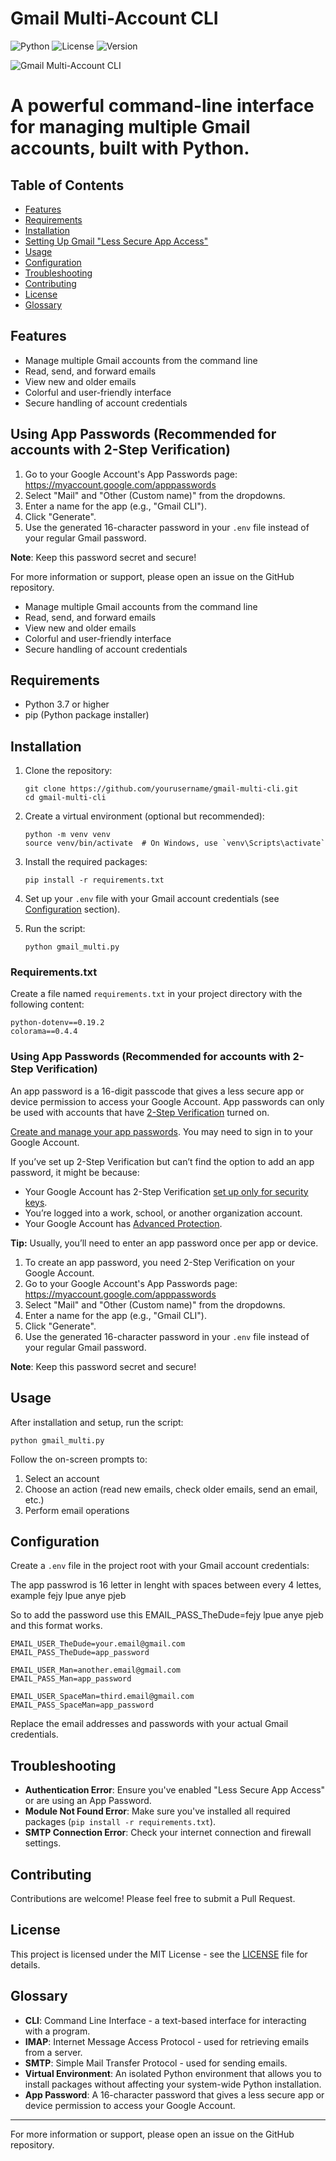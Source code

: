
# Gmail Multi-Account CLI

![Python](https://img.shields.io/badge/Python-3.7%2B-blue) ![License](https://img.shields.io/badge/License-MIT-green) ![Version](https://img.shields.io/badge/Version-2.0-orange)

![Gmail Multi-Account CLI](https://img.shields.io/badge/Gmail-Multi--Account%20CLI-green?logo=gmail&logoColor=white&labelColor=EA4335)

# A powerful command-line interface for managing multiple Gmail accounts, built with Python.

## Table of Contents

- [Features](#features)
- [Requirements](#requirements)
- [Installation](#installation)
- [Setting Up Gmail &#34;Less Secure App Access&#34;](#setting-up-gmail-less-secure-app-access)
- [Usage](#usage)
- [Configuration](#configuration)
- [Troubleshooting](#troubleshooting)
- [Contributing](#contributing)
- [License](#license)
- [Glossary](#glossary)

## Features

- Manage multiple Gmail accounts from the command line
- Read, send, and forward emails
- View new and older emails
- Colorful and user-friendly interface
- Secure handling of account credentials

## Using App Passwords (Recommended for accounts with 2-Step Verification)

1. Go to your Google Account's App Passwords page: https://myaccount.google.com/apppasswords
2. Select "Mail" and "Other (Custom name)" from the dropdowns.
3. Enter a name for the app (e.g., "Gmail CLI").
4. Click "Generate".
5. Use the generated 16-character password in your `.env` file instead of your regular Gmail password.

**Note**: Keep this password secret and secure!

For more information or support, please open an issue on the GitHub repository.

- Manage multiple Gmail accounts from the command line
- Read, send, and forward emails
- View new and older emails
- Colorful and user-friendly interface
- Secure handling of account credentials

## Requirements

- Python 3.7 or higher
- pip (Python package installer)

## Installation

1. Clone the repository:

   ```
   git clone https://github.com/yourusername/gmail-multi-cli.git
   cd gmail-multi-cli
   ```
2. Create a virtual environment (optional but recommended):

   ```
   python -m venv venv
   source venv/bin/activate  # On Windows, use `venv\Scripts\activate`
   ```
3. Install the required packages:

   ```
   pip install -r requirements.txt
   ```
4. Set up your `.env` file with your Gmail account credentials (see [Configuration](#configuration) section).
5. Run the script:

   ```
   python gmail_multi.py
   ```

### Requirements.txt

Create a file named `requirements.txt` in your project directory with the following content:

```
python-dotenv==0.19.2
colorama==0.4.4
```

### Using App Passwords (Recommended for accounts with 2-Step Verification)

An app password is a 16-digit passcode that gives a less secure app or device permission to access your Google Account. App passwords can only be used with accounts that have [2-Step Verification](https://support.google.com/accounts/answer/185839) turned on.

[Create and manage your app passwords](https://myaccount.google.com/apppasswords). You may need to sign in to your Google Account.

If you’ve set up 2-Step Verification but can’t find the option to add an app password, it might be because:

* Your Google Account has 2-Step Verification [set up only for security keys](https://support.google.com/accounts/answer/6103523).
* You’re logged into a work, school, or another organization account.
* Your Google Account has [Advanced Protection](https://support.google.com/accounts/answer/7539956).

**Tip:** Usually, you’ll need to enter an app password once per app or device.

1. To create an app password, you need 2-Step Verification on your Google Account.
2. Go to your Google Account's App Passwords page: https://myaccount.google.com/apppasswords
3. Select "Mail" and "Other (Custom name)" from the dropdowns.
4. Enter a name for the app (e.g., "Gmail CLI").
5. Click "Generate".
6. Use the generated 16-character password in your `.env` file instead of your regular Gmail password.

**Note**: Keep this password secret and secure!

## Usage

After installation and setup, run the script:

```
python gmail_multi.py
```

Follow the on-screen prompts to:

1. Select an account
2. Choose an action (read new emails, check older emails, send an email, etc.)
3. Perform email operations

## Configuration

Create a `.env` file in the project root with your Gmail account credentials:

The app passwrod is 16  letter in lenght with spaces between every 4 lettes, example fejy lpue anye pjeb

So to add the password use this EMAIL_PASS_TheDude=fejy lpue anye pjeb and this format works.

```
EMAIL_USER_TheDude=your.email@gmail.com
EMAIL_PASS_TheDude=app_password

EMAIL_USER_Man=another.email@gmail.com
EMAIL_PASS_Man=app_password

EMAIL_USER_SpaceMan=third.email@gmail.com
EMAIL_PASS_SpaceMan=app_password
```

Replace the email addresses and passwords with your actual Gmail credentials.

## Troubleshooting

- **Authentication Error**: Ensure you've enabled "Less Secure App Access" or are using an App Password.
- **Module Not Found Error**: Make sure you've installed all required packages (`pip install -r requirements.txt`).
- **SMTP Connection Error**: Check your internet connection and firewall settings.

## Contributing

Contributions are welcome! Please feel free to submit a Pull Request.

## License

This project is licensed under the MIT License - see the [LICENSE](LICENSE) file for details.

## Glossary

- **CLI**: Command Line Interface - a text-based interface for interacting with a program.
- **IMAP**: Internet Message Access Protocol - used for retrieving emails from a server.
- **SMTP**: Simple Mail Transfer Protocol - used for sending emails.
- **Virtual Environment**: An isolated Python environment that allows you to install packages without affecting your system-wide Python installation.
- **App Password**: A 16-character password that gives a less secure app or device permission to access your Google Account.

---

For more information or support, please open an issue on the GitHub repository.
